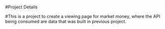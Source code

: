 #Project Details

#This is a project to create a viewing page for market money, where the API being consumed are data that was built in previous project.  
